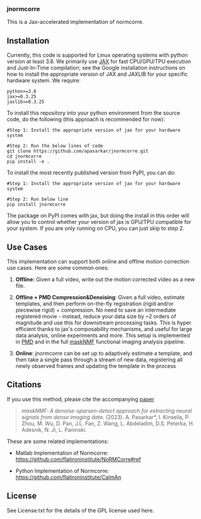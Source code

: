 ### jnormcorre
This is a Jax-accelerated implementation of normcorre. 

## Installation
Currently, this code is supported for Linux operating systems with python version at least 3.8. We primarily use [JAX](https://github.com/google/jax) for fast CPU/GPU/TPU execution and Just-In-Time compilation; see the Google installation instructions on how to install the appropriate version of JAX and JAXLIB for your specific hardware system. We require: 

```
python>=3.8
jax>=0.3.25
jaxlib>=0.3.25
```

To install this repository into your python environment from the source code, do the following (this approach is recommended for now): 
```
#Step 1: Install the appropriate version of jax for your hardware system 

#Step 2: Run the below lines of code
git clone https://github.com/apasarkar/jnormcorre.git
cd jnormcorre
pip install -e .
```

To install the most recently published version from PyPI, you can do: 

```
#Step 1: Install the appropriate version of jax for your hardware system 

#Step 2: Run below line
pip install jnormcorre
```

The package on PyPI comes with jax, but doing the install in this order will allow you to control whether your version of jax is GPU/TPU compatible for your system. If you are only running on CPU, you can just skip to step 2. 


## Use Cases
This implementation can support both online and offline motion correction use cases. Here are some common ones: 

1. **Offline:** Given a full video, write out the motion corrected video as a new file.

2. **Offline + PMD Compression&Denoising**: Given a full video, estimate templates, and then perform on-the-fly registration (rigid and/or piecewise rigid) + compression. No need to save an intermediate registered movie - instead, reduce your data size by ~2 orders of magnitude and use this for downstream processing tasks. This is hyper efficient thanks to jax's composability mechanisms, and useful for large data analysis, online experiments and more. This setup is implemented in [PMD](https://github.com/apasarkar/localmd) and in the full [maskNMF](https://github.com/apasarkar/masknmf_full_pipeline) functional imaging analysis pipeline. 

3. **Online**: jnormcorre can be set up to adaptively estimate a template, and then take a single pass through a stream of new data, registering all newly observed frames and updating the template in the process

## Citations

If you use this method, please cite the accompanying [paper](https://www.biorxiv.org/content/10.1101/2023.09.14.557777v1)

> _maskNMF: A denoise-sparsen-detect approach for extracting neural signals from dense imaging data_. (2023). A. Pasarkar\*, I. Kinsella, P. Zhou, M. Wu, D. Pan, J.L. Fan, Z. Wang, L. Abdeladim, D.S. Peterka, H. Adesnik, N. Ji, L. Paninski.

These are some related implementations: 
- Matlab Implementation of Normcorre: https://github.com/flatironinstitute/NoRMCorre#ref

- Python Implementation of Normcorre: https://github.com/flatironinstitute/CaImAn

## License
See License.txt for the details of the GPL license used here. 
